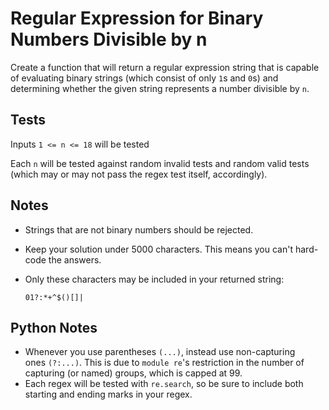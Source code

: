 # **Regular Expression for Binary Numbers Divisible by n**

Create a function that will return a regular expression string that is capable of evaluating binary strings (which consist of only `1`s and `0`s) and determining whether the given string represents a number divisible by `n`.

## **Tests**

Inputs `1 <= n <= 18` will be tested

Each `n` will be tested against random invalid tests and random valid tests (which may or may not pass the regex test itself, accordingly).

## **Notes**

- Strings that are not binary numbers should be rejected.
- Keep your solution under 5000 characters. This means you can't hard-code the answers.
- Only these characters may be included in your returned string:
    
    `01?:*+^$()[]|`
    

## **Python Notes**

- Whenever you use parentheses `(...)`, instead use non-capturing ones `(?:...)`. This is due to `module re`'s restriction in the number of capturing (or named) groups, which is capped at 99.
- Each regex will be tested with `re.search`, so be sure to include both starting and ending marks in your regex.